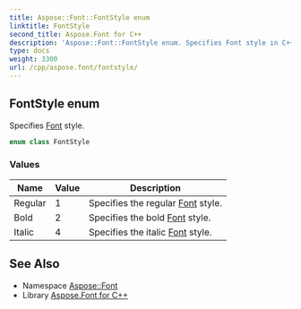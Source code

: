 ```yaml
---
title: Aspose::Font::FontStyle enum
linktitle: FontStyle
second_title: Aspose.Font for C++
description: 'Aspose::Font::FontStyle enum. Specifies Font style in C++.'
type: docs
weight: 3300
url: /cpp/aspose.font/fontstyle/
---
```

## FontStyle enum


Specifies [Font](../font/) style.

```cpp
enum class FontStyle
```

### Values

| Name | Value | Description |
| --- | --- | --- |
| Regular | 1 | Specifies the regular [Font](../font/) style. |
| Bold | 2 | Specifies the bold [Font](../font/) style. |
| Italic | 4 | Specifies the italic [Font](../font/) style. |

## See Also

* Namespace [Aspose::Font](../)
* Library [Aspose.Font for C++](../../)
